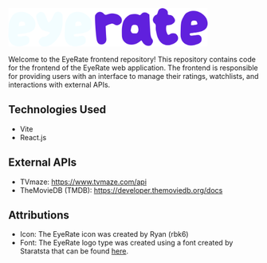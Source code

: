 <img src="./src/assets/eyerate-logo-type.png" alt="eyerate logo type" width=400 height=auto />

Welcome to the EyeRate frontend repository! This repository contains code for the frontend of the EyeRate web application. The frontend is responsible for providing users with an interface to manage their ratings, watchlists, and interactions with external APIs.

## Technologies Used

- Vite
- React.js

## External APIs

- TVmaze: https://www.tvmaze.com/api
- TheMovieDB (TMDB): https://developer.themoviedb.org/docs

## Attributions

- Icon: The EyeRate icon was created by Ryan (rbk6)
- Font: The EyeRate logo type was created using a font created by Staratsta that can be found [here](https://www.dafont.com/sprinkle.font).
